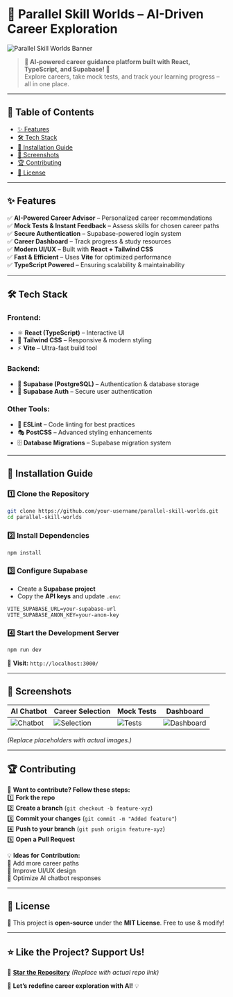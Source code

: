 # 🚀 Parallel Skill Worlds – AI-Driven Career Exploration

![Parallel Skill Worlds Banner](https://www.google.com/url?sa=i&url=https%3A%2F%2Fwww.sterlingbiotech.in%2F%3Fv%3D42303931230&psig=AOvVaw1v-d4e0o4BQoI4xWQwECS3&ust=1739979424098000&source=images&cd=vfe&opi=89978449&ved=0CBEQjRxqFwoTCLiQ7c3GzYsDFQAAAAAdAAAAABAI)

> **🌟 AI-powered career guidance platform built with React, TypeScript, and Supabase! 🌟**  
> Explore careers, take mock tests, and track your learning progress – all in one place.

---

## 📌 Table of Contents
- [✨ Features](#-features)
- [🛠️ Tech Stack](#-tech-stack)
- [🚀 Installation Guide](#-installation-guide)
- [📸 Screenshots](#-screenshots)
- [🏆 Contributing](#-contributing)
- [📜 License](#-license)

---

## ✨ Features
✅ **AI-Powered Career Advisor** – Personalized career recommendations  
✅ **Mock Tests & Instant Feedback** – Assess skills for chosen career paths  
✅ **Secure Authentication** – Supabase-powered login system  
✅ **Career Dashboard** – Track progress & study resources  
✅ **Modern UI/UX** – Built with **React + Tailwind CSS**  
✅ **Fast & Efficient** – Uses **Vite** for optimized performance  
✅ **TypeScript Powered** – Ensuring scalability & maintainability  

---

## 🛠️ Tech Stack
### **Frontend:**
- ⚛️ **React (TypeScript)** – Interactive UI  
- 🎨 **Tailwind CSS** – Responsive & modern styling  
- ⚡ **Vite** – Ultra-fast build tool  

### **Backend:**
- 🏪 **Supabase (PostgreSQL)** – Authentication & database storage  
- 🔐 **Supabase Auth** – Secure user authentication  

### **Other Tools:**
- 🧹 **ESLint** – Code linting for best practices  
- 🎭 **PostCSS** – Advanced styling enhancements  
- 🗄 **Database Migrations** – Supabase migration system  

---

## 🚀 Installation Guide
### 1️⃣ Clone the Repository
```sh
git clone https://github.com/your-username/parallel-skill-worlds.git
cd parallel-skill-worlds
```

### 2️⃣ Install Dependencies
```sh
npm install
```

### 3️⃣ Configure Supabase
- Create a **Supabase project**  
- Copy the **API keys** and update `.env`:
```env
VITE_SUPABASE_URL=your-supabase-url
VITE_SUPABASE_ANON_KEY=your-anon-key
```

### 4️⃣ Start the Development Server
```sh
npm run dev
```
🚀 **Visit:** `http://localhost:3000/`

---

## 📸 Screenshots
| AI Chatbot | Career Selection | Mock Tests | Dashboard |
|------------|----------------|------------|-----------|
| ![Chatbot](https://via.placeholder.com/300) | ![Selection](https://via.placeholder.com/300) | ![Tests](https://via.placeholder.com/300) | ![Dashboard](https://via.placeholder.com/300) |

*(Replace placeholders with actual images.)*

---

## 🏆 Contributing
🙌 **Want to contribute? Follow these steps:**  
1️⃣ **Fork the repo**  
2️⃣ **Create a branch** (`git checkout -b feature-xyz`)  
3️⃣ **Commit your changes** (`git commit -m "Added feature"`)  
4️⃣ **Push to your branch** (`git push origin feature-xyz`)  
5️⃣ **Open a Pull Request**  

💡 **Ideas for Contribution:**  
🔹 Add more career paths  
🔹 Improve UI/UX design  
🔹 Optimize AI chatbot responses  

---

## 📜 License
📄 This project is **open-source** under the **MIT License**. Free to use & modify!  

---

## ⭐ Like the Project? Support Us!
📌 **[Star the Repository](https://github.com/your-username/parallel-skill-worlds)** *(Replace with actual repo link)*  

🚀 **Let’s redefine career exploration with AI!** 💡


